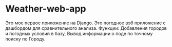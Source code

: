 # Weather-web-app
Это мое первое приложение на Django.
Это погодное вэб приложение с дашбордом для сравнительного анализа.
Функции: Добавления городов и погодных условий в базу, Вывод информации о поде по точному поиску по Городу.
